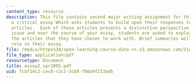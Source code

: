```yaml
---
content_type: resource
description: This file contains second major writing assignment for this course is
  a critical essay Which asks students to build upon their responses to two (or more)
  articles.  Each of these articles presents a distinctive perspective on a controversial
  issue and over the course of your essay, students are asked to explain and assess
  the articles that they have chosen to work with. Brief summaries will play a key
  role in their essay.
file: /media/https%3A/open-learning-course-data-rc.s3.amazonaws.com/21w-730-3-writing-and-the-environment-spring-2005/fcbf14c2cec8c1c13cb9f86a9f213adb_essay2_spr2005.pdf
file_type: application/pdf
resourcetype: Document
title: essay2_spr2005.pdf
uid: fcbf14c2-cec8-c1c1-3cb9-f86a9f213adb
---
```

